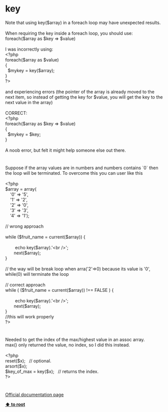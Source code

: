 # key




<div class="phpcode"><span class="html">
Note that using key($array) in a foreach loop may have unexpected results.&#xA0; <br><br>When requiring the key inside a foreach loop, you should use:<br>foreach($array as $key =&gt; $value)<br><br>I was incorrectly using:<br><span class="default">&lt;?php<br></span><span class="keyword">foreach(</span><span class="default">$array </span><span class="keyword">as </span><span class="default">$value</span><span class="keyword">)<br>{<br>&#xA0; </span><span class="default">$mykey </span><span class="keyword">= </span><span class="default">key</span><span class="keyword">(</span><span class="default">$array</span><span class="keyword">);<br>}<br></span><span class="default">?&gt;<br></span><br>and experiencing errors (the pointer of the array is already moved to the next item, so instead of getting the key for $value, you will get the key to the next value in the array)<br><br>CORRECT:<br><span class="default">&lt;?php<br></span><span class="keyword">foreach(</span><span class="default">$array </span><span class="keyword">as </span><span class="default">$key </span><span class="keyword">=&gt; </span><span class="default">$value</span><span class="keyword">)<br>{<br>&#xA0; </span><span class="default">$mykey </span><span class="keyword">= </span><span class="default">$key</span><span class="keyword">;<br>}<br><br></span><span class="default">A noob error</span><span class="keyword">, </span><span class="default">but felt it might help someone </span><span class="keyword">else </span><span class="default">out there</span><span class="keyword">.</span>
</span>
</div>
  

#


<div class="phpcode"><span class="html">
Suppose if the array values are in numbers and numbers contains `0` then the loop will be terminated. To overcome this you can user like this<br><br><span class="default">&lt;?php<br>$array </span><span class="keyword">= array(<br>&#xA0; &#xA0; </span><span class="string">&apos;0&apos; </span><span class="keyword">=&gt; </span><span class="string">&apos;5&apos;</span><span class="keyword">,<br>&#xA0; &#xA0; </span><span class="string">&apos;1&apos; </span><span class="keyword">=&gt; </span><span class="string">&apos;2&apos;</span><span class="keyword">,<br>&#xA0; &#xA0; </span><span class="string">&apos;2&apos; </span><span class="keyword">=&gt; </span><span class="string">&apos;0&apos;</span><span class="keyword">,<br>&#xA0; &#xA0; </span><span class="string">&apos;3&apos; </span><span class="keyword">=&gt; </span><span class="string">&apos;3&apos;</span><span class="keyword">,<br>&#xA0; &#xA0; </span><span class="string">&apos;4&apos; </span><span class="keyword">=&gt; </span><span class="string">&apos;1&apos;</span><span class="keyword">);<br><br></span><span class="comment">// wrong approach<br><br></span><span class="keyword">while (</span><span class="default">$fruit_name </span><span class="keyword">= </span><span class="default">current</span><span class="keyword">(</span><span class="default">$array</span><span class="keyword">)) {<br><br>&#xA0; &#xA0; &#xA0; &#xA0; echo </span><span class="default">key</span><span class="keyword">(</span><span class="default">$array</span><span class="keyword">).</span><span class="string">&apos;&lt;br /&gt;&apos;</span><span class="keyword">;<br>&#xA0; &#xA0; &#xA0;&#xA0; </span><span class="default">next</span><span class="keyword">(</span><span class="default">$array</span><span class="keyword">);<br>}<br><br></span><span class="comment">// the way will be break loop when arra(&apos;2&apos;=&gt;0) because its value is &apos;0&apos;, while(0) will terminate the loop<br><br>// correct approach<br></span><span class="keyword">while ( (</span><span class="default">$fruit_name </span><span class="keyword">= </span><span class="default">current</span><span class="keyword">(</span><span class="default">$array</span><span class="keyword">)) !== </span><span class="default">FALSE </span><span class="keyword">) {<br><br>&#xA0; &#xA0; &#xA0; &#xA0; echo </span><span class="default">key</span><span class="keyword">(</span><span class="default">$array</span><span class="keyword">).</span><span class="string">&apos;&lt;br /&gt;&apos;</span><span class="keyword">;<br>&#xA0; &#xA0; &#xA0;&#xA0; </span><span class="default">next</span><span class="keyword">(</span><span class="default">$array</span><span class="keyword">);<br>}<br></span><span class="comment">//this will work properly<br></span><span class="default">?&gt;</span>
</span>
</div>
  

#


<div class="phpcode"><span class="html">
Needed to get the index of the max/highest value in an assoc array.<br>max() only returned the value, no index, so I did this instead.<br><br><span class="default">&lt;?php<br>reset</span><span class="keyword">(</span><span class="default">$x</span><span class="keyword">);&#xA0;&#xA0; </span><span class="comment">// optional.<br></span><span class="default">arsort</span><span class="keyword">(</span><span class="default">$x</span><span class="keyword">);<br></span><span class="default">$key_of_max </span><span class="keyword">= </span><span class="default">key</span><span class="keyword">(</span><span class="default">$x</span><span class="keyword">);&#xA0;&#xA0; </span><span class="comment">// returns the index.<br></span><span class="default">?&gt;</span>
</span>
</div>
  

#

[Official documentation page](https://www.php.net/manual/en/function.key.php)

**[⬆ to root](/)**